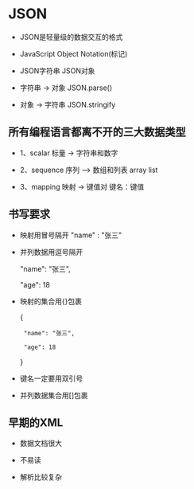 # JSON

- JSON是轻量级的数据交互的格式

- JavaScript Object Notation(标记)

- JSON字符串 JSON对象

- 字符串 -> 对象 JSON.parse()

- 对象 -> 字符串 JSON.stringify

## 所有编程语言都离不开的三大数据类型

- 1、scalar 标量 -> 字符串和数字

- 2、sequence 序列 —> 数组和列表 array list

- 3、mapping 映射 -> 键值对 键名：键值

## 书写要求

- 映射用冒号隔开 "name" : "张三"

- 并列数据用逗号隔开

  "name": "张三",

  "age": 18

- 映射的集合用{}包裹

  {

       "name": "张三",

       "age": 18

  }

- 键名一定要用双引号

- 并列数据集合用[]包裹

## 早期的XML

- 数据文档很大

- 不易读

- 解析比较复杂
